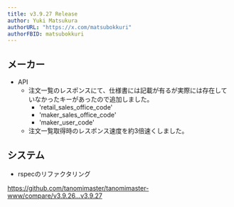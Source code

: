 ```yaml
---
title: v3.9.27 Release
author: Yuki Matsukura
authorURL: "https://x.com/matsubokkuri"
authorFBID: matsubokkuri
---
```


## メーカー

- API
  - 注文一覧のレスポンスにて、仕様書には記載が有るが実際には存在していなかったキーがあったので追加しました。
    - 'retail_sales_office_code'
    - 'maker_sales_office_code'
    - 'maker_user_code'
  - 注文一覧取得時のレスポンス速度を約3倍速くしました。

## システム

- rspecのリファクタリング

https://github.com/tanomimaster/tanomimaster-www/compare/v3.9.26...v3.9.27


